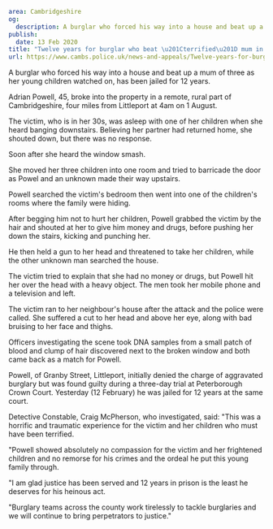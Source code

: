 ```yaml
area: Cambridgeshire
og:
  description: A burglar who forced his way into a house and beat up a mum of three as her young children watched on, has been jailed for 12 years.
publish:
  date: 13 Feb 2020
title: "Twelve years for burglar who beat \u201Cterrified\u201D mum in front of her children"
url: https://www.cambs.police.uk/news-and-appeals/Twelve-years-for-burglar-who-beat-terrified-mum
```

A burglar who forced his way into a house and beat up a mum of three as her young children watched on, has been jailed for 12 years.

Adrian Powell, 45, broke into the property in a remote, rural part of Cambridgeshire, four miles from Littleport at 4am on 1 August.

The victim, who is in her 30s, was asleep with one of her children when she heard banging downstairs. Believing her partner had returned home, she shouted down, but there was no response.

Soon after she heard the window smash.

She moved her three children into one room and tried to barricade the door as Powel and an unknown made their way upstairs.

Powell searched the victim's bedroom then went into one of the children's rooms where the family were hiding.

After begging him not to hurt her children, Powell grabbed the victim by the hair and shouted at her to give him money and drugs, before pushing her down the stairs, kicking and punching her.

He then held a gun to her head and threatened to take her children, while the other unknown man searched the house.

The victim tried to explain that she had no money or drugs, but Powell hit her over the head with a heavy object. The men took her mobile phone and a television and left.

The victim ran to her neighbour's house after the attack and the police were called. She suffered a cut to her head and above her eye, along with bad bruising to her face and thighs.

Officers investigating the scene took DNA samples from a small patch of blood and clump of hair discovered next to the broken window and both came back as a match for Powell.

Powell, of Granby Street, Littleport, initially denied the charge of aggravated burglary but was found guilty during a three-day trial at Peterborough Crown Court. Yesterday (12 February) he was jailed for 12 years at the same court.

Detective Constable, Craig McPherson, who investigated, said: "This was a horrific and traumatic experience for the victim and her children who must have been terrified.

"Powell showed absolutely no compassion for the victim and her frightened children and no remorse for his crimes and the ordeal he put this young family through.

"I am glad justice has been served and 12 years in prison is the least he deserves for his heinous act.

"Burglary teams across the county work tirelessly to tackle burglaries and we will continue to bring perpetrators to justice."
